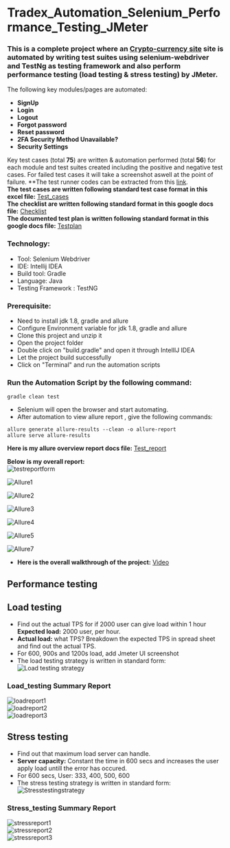 # Tradex_Automation_Selenium_Performance_Testing_JMeter
### This is a complete project where an [Crypto-currency site](https://exchange-tradex.nftarttoken.xyz/) site is automated by writing test suites using selenium-webdriver and TestNg as testing framework and also perform performance testing (load testing & stress testing) by JMeter.
The following key modules/pages are automated:
- **SignUp** 
- **Login**
- **Logout**
- **Forgot password**
- **Reset password**
- **2FA Security Method Unavailable?**
- **Security Settings**

Key test cases (total **75**) are written & automation performed (total **56**) for each module and test suites created including the positive and negative test cases.
For failed test cases it will take a screenshot aswell at the point of failure.
**The test runner codes can be extracted from this [link](https://github.com/tanvirmitul/Tradex_Automation_Selenium_Performance_Testing_JMeter/tree/main/src/test/java/testrunner).</br>
**The test cases are written following standard test case format in this excel file:**
[Test_cases](https://docs.google.com/spreadsheets/d/1mXh8u5QwzKij1wrGjaf6hGOwgcsra5Zl6mkPvbuaRsY/edit?usp=sharing) </br>
**The checklist are written following standard format in this google docs file:**
[Checklist](https://drive.google.com/file/d/1EfPJvi9S8yPvjQOLY1LoOV2oVSeFKVEZ/view?usp=sharing) </br>
**The documented test plan is written following standard format in this google docs file:**
[Testplan](https://drive.google.com/file/d/15NUeBli3kFdyMXcrnEwzHOivbiq53Y2r/view?usp=sharing) </br>

### Technology: </br>
- Tool: Selenium Webdriver
- IDE: Intellij IDEA
- Build tool: Gradle
- Language: Java
- Testing Framework : TestNG

### Prerequisite: </br>
- Need to install jdk 1.8, gradle and allure
- Configure Environment variable for jdk 1.8, gradle and allure
- Clone this project and unzip it
- Open the project folder
- Double click on "build.gradle" and open it through IntellIJ IDEA
- Let the project build successfully
- Click on "Terminal" and run the automation scripts

### Run the Automation Script by the following command:
 ```
 gradle clean test 
 ```
- Selenium will open the browser and start automating.
- After automation to view allure report , give the following commands:
 ```
allure generate allure-results --clean -o allure-report
allure serve allure-results
 ```

**Here is my allure overview report docs file:** [Test_report](https://drive.google.com/file/d/1OSDWwJMzDtZUMTebgL_trGctwWzHoy8h/view?usp=sharing) </br>

**Below is my overall report:** </br>
![testreportform](https://user-images.githubusercontent.com/59876702/233624074-17f9faf6-8b83-4765-ba88-03370a749cc7.PNG) </br>

![Allure1](https://user-images.githubusercontent.com/59876702/233625095-f2a2d7a9-6031-47f7-8125-08e344f755d3.PNG)  </br>

![Allure2](https://user-images.githubusercontent.com/59876702/233625158-e5b9021d-22aa-4d39-b1a4-842ac5fb530a.PNG)  </br>

![Allure3](https://user-images.githubusercontent.com/59876702/233625207-0a7d8609-d30f-4443-b591-4f5225b20940.PNG)  </br>

![Allure4](https://user-images.githubusercontent.com/59876702/233625237-870643be-1dd3-409d-88bf-f0f2f709e476.PNG)  </br>

![Allure5](https://user-images.githubusercontent.com/59876702/233625281-b5f1c0b5-b005-4710-b6ac-1a2ce14c957e.PNG)  </br>

![Allure7](https://user-images.githubusercontent.com/59876702/233625554-296e7fcb-2bb5-47f7-97e0-c5359bc1522e.PNG)  </br>


- **Here is the overall walkthrough of the project:** [Video](https://drive.google.com/file/d/1l_4NF-x4bpDsFrXfGaIwO12qdkuEpN2S/view?usp=sharing) </br>


## Performance testing
## **Load testing**

- Find out the actual TPS for if 2000 user can give load within 1 hour **Expected load:** 2000 user, per hour.
- **Actual load:** what TPS? Breakdown the expected TPS in spread sheet and find out the actual TPS.
- For 600, 900s and 1200s load, add Jmeter UI screenshot </br>
- The load testing strategy is written in standard form: </br>
![Load testing strategy](https://user-images.githubusercontent.com/59876702/233617891-ecfdbe85-3c98-47ac-a0ee-0053a4b635b6.PNG) </br>

### **Load_testing Summary Report**
![loadreport1](https://user-images.githubusercontent.com/59876702/233621454-005d8c2b-4f0a-47a3-945e-51864fb43208.PNG) </br>
![loadreport2](https://user-images.githubusercontent.com/59876702/233621585-a3ed9d52-780d-4921-912a-3466063dddae.PNG)  </br>
![loadreport3](https://user-images.githubusercontent.com/59876702/233621664-a3a92309-cea0-4f26-8ba0-a7618518ee67.PNG)  </br>


## **Stress testing**

- Find out that maximum load server can handle.
- **Server capacity:** Constant the time in 600 secs and increases the user apply load untill the error has occured.
- For 600 secs, User: 333, 400, 500, 600 </br>
- The stress testing strategy is written in standard form: </br>
 ![Stresstestingstrategy](https://user-images.githubusercontent.com/59876702/233622464-8afdadc5-4469-41a3-af0c-5e519d1a3180.PNG) </br>

### **Stress_testing Summary Report**
![stressreport1](https://user-images.githubusercontent.com/59876702/233622923-6b754cce-4d91-4d54-a241-167f4d8f5baf.PNG) </br>
![stressreport2](https://user-images.githubusercontent.com/59876702/233623010-d06a3b1a-4fea-4fbc-a73a-74e0adc83617.PNG)  </br>
![stressreport3](https://user-images.githubusercontent.com/59876702/233623098-788eb3a3-8ea5-4b39-8c79-72f590a37016.PNG)  </br>
